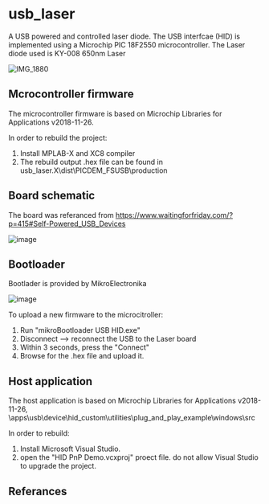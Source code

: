 # usb_laser
A USB powered and controlled laser diode. The USB interfcae (HID) is implemented using a Microchip PIC 18F2550 microcontroller.
The Laser diode used is KY-008 650nm Laser


![IMG_1880](https://user-images.githubusercontent.com/22654190/182002676-d2c6d1a1-d9a4-45ae-b38a-53bbb1d81dcd.jpg)

## Mcrocontroller firmware
The microcontroller firmware is based on Microchip Libraries for Applications v2018-11-26. 

In order to rebuild the project:
1. Install MPLAB-X and XC8 compiler
2. The rebuild output .hex file can be found in usb_laser.X\dist\PICDEM_FSUSB\production 

## Board schematic
The board was referanced from https://www.waitingforfriday.com/?p=415#Self-Powered_USB_Devices

![image](https://user-images.githubusercontent.com/22654190/182003204-159ad5cf-de81-443c-8107-c73c41814a5e.png)


## Bootloader
Bootlader is provided by MikroElectronika

![image](https://user-images.githubusercontent.com/22654190/182003121-57ccac03-e5a2-4df0-92e1-d9b438b4d895.png)

To upload a new firmware to the microcitroller:
1. Run "mikroBootloader USB HID.exe"
2. Disconnect --> reconnect the USB to the Laser board
3. Within 3 seconds, press the "Connect"
4. Browse for the .hex file and upload it. 


## Host application
The host application is based on Microchip Libraries for Applications v2018-11-26, \apps\usb\device\hid_custom\utilities\plug_and_play_example\windows\src

In order to rebuild:
1. Install Microsoft Visual Studio.
2. open the "HID PnP Demo.vcxproj" proect file. do not allow Visual Studio to upgrade the project. 


## Referances
